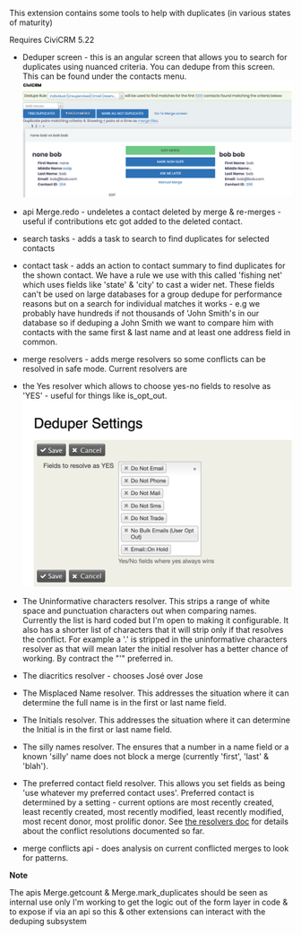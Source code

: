 This extension contains some tools to help with duplicates (in various states of maturity)

Requires CiviCRM 5.22

- Deduper screen - this is an angular screen that allows you to search for duplicates using nuanced criteria. You can dedupe from this screen.
This can be found under the contacts menu.
![Deduper Screen](docs/images/Deduper.png?raw=true "Deduper screen")


- api Merge.redo - undeletes a contact deleted by merge & re-merges - useful if contributions etc got added to the deleted contact.

- search tasks - adds a task to search to find duplicates for selected contacts

- contact task - adds an action to contact summary to find duplicates for the shown contact. We have
a rule we use with this called 'fishing net' which uses fields like 'state' & 'city' to cast a wider net.
These fields can't be used on large databases for a group dedupe for performance reasons but on a search
 for individual matches it works - e.g we probably have hundreds if not thousands of 'John Smith's in our database so if deduping
 a John Smith we want to compare him with contacts with the same first & last name and at least one
 address field in common.

 - merge resolvers - adds merge resolvers so some conflicts can be resolved in safe mode.
 Current resolvers are
  - the Yes resolver which allows to choose yes-no fields to resolve as 'YES'  - useful
 for things like is_opt_out.
 ![Resolvers](docs/images/Settings.png?raw=true "Deduper screen")
 - The Uninformative characters resolver. This strips a range of white space and punctuation characters out
 when comparing names. Currently the list is hard coded but I'm open to making it configurable. It also has a shorter
 list of characters that it will strip only if that resolves the conflict. For example a '.' is stripped in the
 uninformative characters resolver as that will mean later the initial resolver has a better chance of working.
 By contract the "'" preferred in.
 - The diacritics resolver - chooses José over Jose
 - The Misplaced Name resolver. This addresses the situation where it can determine the full name is in the first
 or last name field.
 - The Initials resolver. This addresses the situation where it can determine the Initial is in the first or
 last name field.
 - The silly names resolver. The ensures that a number in a name field or a known 'silly' name
 does not block a merge (currently 'first', 'last' & 'blah').
 - The preferred contact field resolver. This allows you set fields as being 'use whatever my preferred contact uses'.
 Preferred contact is determined by a setting - current options are most recently created, least recently created,
 most recently modified, least recently modified, most recent donor, most prolific donor.
See [the resolvers doc](docs/resolvers.md) for details about the conflict resolutions
documented so far.

- merge conflicts api - does analysis on current conflicted merges to look for patterns.

**Note**

The apis Merge.getcount & Merge.mark_duplicates should be
seen as internal use only I'm working to get the logic out of the form layer in code & to expose if via an api so this & other extensions
 can interact with the deduping subsystem

